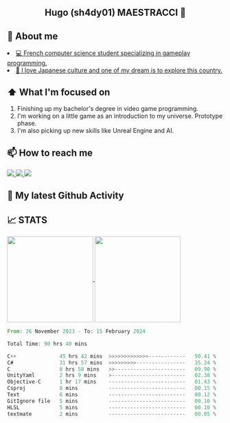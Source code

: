 <section>
    <h1 align="center">Hugo (sh4dy01) MAESTRACCI 👋</h1>
</section>

<section>
  <h2> 📖 About me </h2> 
  <u>
    <li>💻 French computer science student specializing in gameplay programming.</li>
    <li>🗾 I love Japanese culture and one of my dream is to explore this country.</li>
  </u>
</section>

<section>
    <h2> ⬆ What I'm focused on </h2> 
  <div>
      <ol>
        <li>Finishing up my bachelor's degree in video game programming.</li>
        <li>I'm working on a little game as an introduction to my universe. Prototype phase.</li>
        <li>I'm also picking up new skills like Unreal Engine and AI.</li>
      </ol>
  </div>
</section>

<section>
  <h2> 📫 How to reach me </h2>
  <div>
    <!-- LinkedIn -->
    <a href="https://www.linkedin.com/in/hmaestracci" class="contact-item">
      <img src="https://img.shields.io/badge/LinkedIn-0077B5?style=for-the-badge&logo=linkedin&logoColor=white"/>
    </a>
    <!-- Gmail -->
    <a href="mailto:h.maestracci83@gmail.com" class="contact-item">
      <img src="https://img.shields.io/badge/Gmail-D14836?style=for-the-badge&logo=gmail&logoColor=white"/>
    </a>
    <!-- Discord -->
    <a href="https://discord.com/users/267298053315100692" class="contact-item">
      <img src="https://img.shields.io/badge/Discord-7289DA?style=for-the-badge&logo=discord&logoColor=white"/>
    </a>
  </div>
</section>

## 🔔 My latest Github Activity
<!--START_SECTION:activity-->

<!--END_SECTION:activity-->

<!-- TODO-IST:START -->

<!-- TODO-IST:END -->
## 📈 STATS
<section>
  <div>
    <a href="https://github.com/anuraghazra/github-readme-stats">
      <img height=200 align="center" src="https://github-readme-stats.vercel.app/api?username=sh4dy01&show_icons=true&theme=darcula&include_all_commits=true" />
    </a>
    <a href="https://github.com/anuraghazra/convoychat">
      <img height=200 align="center" src="https://github-readme-stats.vercel.app/api/top-langs/?username=sh4dy01&hide=TeX,JavaScript,PLSQL,C&layout=compact&theme=darcula" />
    </a>  
  </div>
</section>
      <!-- disabled for now
    <a href="https://wakatime.com/">
       <img height=200 align="center" src="https://github-readme-stats.vercel.app/api/wakatime?username=sh4dy01)](https://github.com/anuraghazra/github-readme-stats"/>
    </a>
      -->
        
<!--START_SECTION:waka-->

```rust
From: 26 November 2023 - To: 15 February 2024

Total Time: 90 hrs 40 mins

C++              45 hrs 42 mins  >>>>>>>>>>>>>------------   50.41 %
C#               31 hrs 57 mins  >>>>>>>>>----------------   35.24 %
C                8 hrs 58 mins   >>-----------------------   09.90 %
UnityYaml        2 hrs 9 mins    >------------------------   02.38 %
Objective-C      1 hr 17 mins    -------------------------   01.43 %
Csproj           8 mins          -------------------------   00.15 %
Text             6 mins          -------------------------   00.12 %
GitIgnore file   5 mins          -------------------------   00.10 %
HLSL             5 mins          -------------------------   00.10 %
textmate         2 mins          -------------------------   00.05 %
```

<!--END_SECTION:waka-->
        


    
<!-- disabled for now
[![Visitors](https://api.visitorbadge.io/api/visitors?path=sh4dy01&countColor=%23263759&style=flat&labelStyle=upper)](https://visitorbadge.io/status?path=sh4dy01)

**sh4dy01/sh4dy01** is a ✨ _special_ ✨ repository because its `README.md` (this file) appears on your GitHub profile.

Here are some ideas to get you started:

- 🔭 I’m currently working on ...
- 🌱 I’m currently learning ...
- 👯 I’m looking to collaborate on ...
- 🤔 I’m looking for help with ...
- 💬 Ask me about ...
- 📫 How to reach me: ...
- 😄 Pronouns: ...
- ⚡ Fun fact: ...
-->
